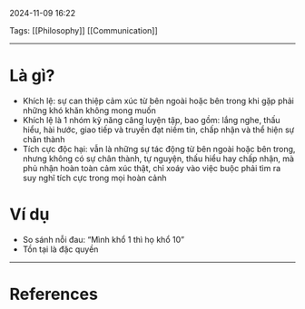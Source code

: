 2024-11-09 16:22

Tags: [[Philosophy]] [[Communication]] 

---

# Là gì?

-   Khích lệ: sự can thiệp cảm xúc từ bên ngoài hoặc bên trong khi gặp phải những khó khăn không mong muốn
-   Khích lệ là 1 nhóm kỹ năng câng luyện tập, bao gồm: lắng nghe, thấu hiểu, hài hước, giao tiếp và truyền đạt niềm tin, chấp nhận và thể hiện sự chân thành
-   Tích cực độc hại: vẫn là những sự tác động từ bên ngoài hoặc bên trong, nhưng không có sự chân thành, tự nguyện, thấu hiểu hay chấp nhận, mà phủ nhận hoàn toàn cảm xúc thật, chỉ xoáy vào việc buộc phải tìm ra suy nghĩ tích cực trong mọi hoàn cảnh

# Ví dụ

-   So sánh nỗi đau: “Mình khổ 1 thì họ khổ 10”
-   Tồn tại là đặc quyền

---
# References